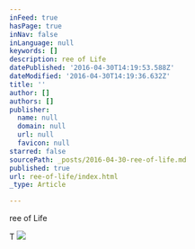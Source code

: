 ```yaml
---
inFeed: true
hasPage: true
inNav: false
inLanguage: null
keywords: []
description: ree of Life
datePublished: '2016-04-30T14:19:53.588Z'
dateModified: '2016-04-30T14:19:36.632Z'
title: ''
author: []
authors: []
publisher:
  name: null
  domain: null
  url: null
  favicon: null
starred: false
sourcePath: _posts/2016-04-30-ree-of-life.md
published: true
url: ree-of-life/index.html
_type: Article

---
```

ree of Life

T
![](https://the-grid-user-content.s3-us-west-2.amazonaws.com/4649527a-b30d-45b4-b7d2-2543b6da629e.jpg)